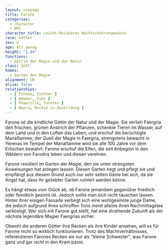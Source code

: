 ```yaml
---
layout: usepage
title: Farone
categories:
  - character
  - NPC
character_title: Leicht-Reizbares Nachtschattengewächs
race: Götter
sex: w
age: Alt genug
height: "1,44"
functions:
  - Göttin der Magie und der Natur
class: Gott
homes:
  - Garten der Magie
alignment: CN
alive: false
relationships:
  - [ Finnea, Tochter ]
  - [ Adamar, Sohn ]
  - [ Phaerille, Tochter ]
  - [ Nayru, Reckin in Ausbildung ]
---
```


Farone ist die kindliche Göttin der Natur und der Magie. Sie verlieh Faergria den frischen, grünen Anstrich der
Pflanzen, schenkte Tieren im Wasser, auf dem Land und in den Lüften das Leben, und erschuf die berüchtigte Manaflamme;
der Quell der Magie in Faergria, strengstens bewacht in Yerenas im Tempel der Manaflamme wird sie alle 100 Jahre vor dem
Erlischen bewahrt. Farone erschuf die Elfen, die seit Anbeginn in den Wäldern von Farodris leben und diesen verehren.

Farone residiert im Garten der Magie, den sie unter strengsten Anweisungen hat anlegen lassen. Diesen Garten hegt und
pflegt sie und empfängt aus diesem Grund auch nur sehr selten Gäste bei sich, da sie Angst hat, dass ihr geliebter
Garten ruiniert werden könne.

Es hängt etwas vom Glück ab, ob Farone jemandem gegenüber friedlich oder feindlich gesinnt ist. Jedoch sollte man sich
nicht täuschen lassen. Hinter ihrer eisigen Fassade verbirgt sich eine wohlgesinnte junge Dame, die jedoch aufgrund
ihres schroffen Tons meist alleine ihren Nachmittagstee verköstigt. Wer sich mit Farone gut stellt, hat eine strahlende
Zukunft als der nächste legendäre Magier Faergrias sicher.

Obwohl die anderen Götter ihre Recken als ihre Kinder ansehen, will es für Farone nicht so wirklich funktionieren. Trotz
des Machtverhältnisses, referenzieren Farones Recken sie nur als "kleine Schwester", was Farone ganz und gar nicht in
den Kram passt.